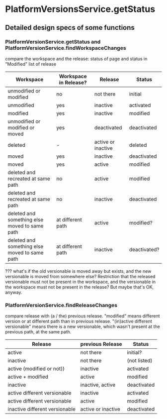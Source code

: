 # PlatformVersionsService.getStatus

## Detailed design specs of some functions

### PlatformVersionService.getStatus and PlatformVersionService.findWorkspaceChanges 
compare the workspace and the release: status of page and status in "Modified" list of release

Workspace | Workspace in Release? | Release | Status
--- | --- | --- | ---
unmodified or modified | no | not there | initial 
unmodified | yes | inactive | activated
modified | yes | inactive | modified
unmodified or modified or moved | yes | deactivated | deactivated
deleted | - | active or inactive | deleted
moved | yes | inactive | deactivated
moved | yes | active | modified
deleted and recreated at same path | no | active | modified
deleted and recreated at same path | no | inactive | deactivated
deleted and something else moved to same path | at different path | active | modified?
deleted and something else moved to same path | at different path | inactive | deactivated?

??? what's if the old versionable is moved away but exists, and the new versionable is moved from somewhere else?
Restriction that the released versionable must not be present in the workspace, and the versionable in the workspace must not be present in the release? But maybe that's OK, anyway.

### PlatformVersionService.findReleaseChanges
compare release with (a / the) previous release. "modified" means different version or at different path than in previous release. "(in)active different versionable" means there is a new versionable, which wasn't present at the previous path, at the same path.

Release | previous Release | Status
--- | --- | ---
active | not there | initial?
inactive | not there | (not listed)
active (modified or not)) | inactive | activated
active + modified | active | modified
inactive | inactive, active | deactivated
active different versionable | inactive | activated 
active different versionable | active | modified
inactive different versionable | active or inactive | deactivated
